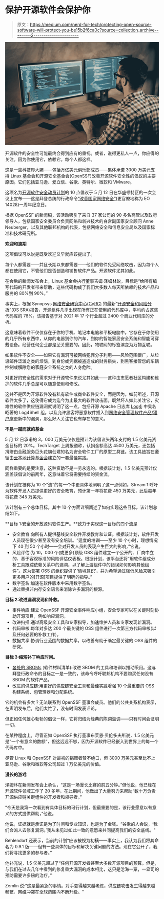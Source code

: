 # 保护开源软件会保护你

> 原文：<https://medium.com/nerd-for-tech/protecting-open-source-software-will-protect-you-be15b2f6ca0c?source=collection_archive---------2----------------------->

![](img/1098a602b6031de0f8dbb59ba2bd26f0.png)

开源软件的安全性可能最终会得到应有的重视。或者，说得更私人一点，你应得的关注。因为你使用它，依赖它。每个人都这样。

这是一些科技界大腕——包括万亿美元俱乐部成员——集体承诺 3000 万美元支持 Linux 基金会和开源安全基金会(OpenSSF)改善开源软件安全性的倡议的主要原因。它们包括亚马逊、爱立信、谷歌、英特尔、微软和 VMware。

这项名为[开源软件安全动员计划](https://8112310.fs1.hubspotusercontent-na1.net/hubfs/8112310/OpenSSF/White%20House%20OSS%20Mobilization%20Plan.pdf?hsCtaTracking=3b79d59d-e8d3-4c69-a67b-6b87b325313c%7C7a1a8b01-65ae-4bac-b97c-071dac09a2d8)的 10 点倡议于 5 月 12 日在华盛顿特区的一次会议上宣布——这是拜登总统的行政命令[“改善国家网络安全”](https://www.nist.gov/itl/executive-order-improving-nations-cybersecurity)(更官僚地称为 EO 14028)一周年纪念日。

根据 OpenSSF 的新闻稿，该活动吸引了来自 37 家公司的 90 多名高管以及政府领导人，包括国家安全委员会负责网络和新兴技术的白宫副国家安全顾问 Anne Neuberger，以及其他联邦机构的代表，包括网络安全和信息安全局以及国家标准和技术研究所。

**欢迎和逾期**

这项倡议可以说是既受欢迎又早就应该提出了。

每个人都需要——并且长期以来都需要——他们的软件免受网络攻击，因为每个人都在使用它，不管他们是否创造和销售软件产品。开源软件尤其如此。

在会后的新闻发布会上，Linux 基金会执行董事吉姆·泽姆林说，目标是“给所有编写代码的开发者带来帮助，这些代码构成了我们大多数人每天所依赖的技术产品和服务的 80%到 90%。”

事实上，根据 Synopsys [网络安全研究中心(CyRC)](https://www.synopsys.com/software-integrity/cybersecurity-research-center.html?cmp=pr-sig&utm_medium=referral) 的最新“[开源安全和风险分析](https://www.synopsys.com/software-integrity/resources/analyst-reports/open-source-security-risk-analysis.html?cmp=pr-sig&utm_medium=referral)”(OS SRA)报告，开源组件几乎出现在所有正在使用的代码库中，平均约占这些代码库的 78%。该报告基于对 2021 年 17 个行业超过 2400 个商业代码库的分析。

这意味着软件不仅仅存在于你的手机、笔记本电脑和平板电脑中，它存在于你使用的几乎所有东西中，从你的电器到你的汽车，到你的智能家居安全系统和智能可穿戴设备。经营任何企业都是至关重要的。因此，物联网的标签演变为万物互联。

如果软件不安全——如果它有漏洞可被网络犯罪分子利用——风险范围很广，从垃圾邮件泛滥之类的烦恼，到身份或凭据被盗造成的财务损失，到黑客接管您的车辆控制或解除您的家庭安全系统之类的人身危险。

对更好的安全性的需求对于开源软件来说尤其如此——这种由志愿者社区构建和维护的软件几乎总是可以随意使用和修改。

这并不是因为开源软件没有私有软件或商业软件安全，而是因为，如前所述，开源软件太多了，这使得它成为迄今为止最大的软件攻击面。既然坏人如此关注它，灾难性的软件供应链漏洞就说明了这一点，包括开源 Apache 日志库 [Log4j](https://www.synopsys.com/blogs/software-security/mitigating-impact-of-log4j-log4shell/?cmp=pr-sig&utm_medium=referral) 中臭名昭著的 Log4Shell 组，以及允许黑客将恶意软件插入到[网络安全管理软件产品/猎户座](https://whatis.techtarget.com/feature/SolarWinds-hack-explained-Everything-you-need-to-know)更新中的漏洞，那么好人关注它也有存在的意义。

**不是一蹴而就的基金**

5 月 12 日承诺的 3，000 万美元仅仅是预计为该倡议头两年支付的 1.5 亿美元资金目标的 20%。TechTarget 上周报道称，认捐金额高达 4500 万美元，还包括捐赠由金融服务巨头花旗创建的名为安全软件工厂的原型工具链。该工具链旨在遵循由[云本地计算基金会](https://www.cncf.io/)建立的一套最佳实践。

同样重要的是要注意，这种资助不是一劳永逸的。根据该计划，1.5 亿美元预计仅涵盖该倡议的前两年，这意味着它将需要持续的资金流。

该计划在被称为 10 个“流”的每一个中更具体地阐明了这一点例如，Stream 1 呼吁为软件开发人员提供更好的安全教育，预计第一年将花费 450 万美元，此后每年将花费 345 万美元。

该计划有三个总体目标，其中 10 个方面详细阐述了如何实现这些目标。该计划总结如下。

**目标 1:安全的开放源码软件生产。**致力于实现这一目标的四个流是

*   安全教育:向所有人提供基线安全软件开发教育和认证。根据该计划，软件开发人员现在很少甚至没有安全培训。“适度的培训——至少 10 个小时，理想情况下 40 到 50 个小时——会对开发人员的表现产生巨大的影响，”它说。
*   风险评估:为 10，000 个(或更多)顶级 OSS 组件建立一个公开的、厂商中立的、基于客观标准的风险评估仪表板。根据计划，该平台还将“用软件组成分析工具跟踪依赖关系中的漏洞，以了解上游组件中的错误如何影响其他组件”。这为部署 OSS 的组织提供了‘情境意识’，并为希望通过降低风险来吸引更多用户的[开源]项目提供了明确的指导。”
*   数字签名:加速在软件版本中采用数字签名。
*   通过替换非内存安全语言来消除许多漏洞的根源。

**目标 2:改进漏洞发现和补救。**

*   事件响应:建立 OpenSSF 开源安全事件响应小组，安全专家可以在关键时刻协助开源项目，例如响应漏洞。
*   改进扫描:通过高级安全工具和专家指导，加速维护人员和专家发现新漏洞。
*   代码审核:每年对多达 200 个最关键的 OSS 组件进行一次第三方代码审核(以及任何必要的补救工作)。
*   数据共享:协调行业范围的数据共享，以改善有助于确定最关键的 OSS 组件的研究。

**目标 3:缩短补丁响应时间。**

*   [各处的 SBOMs](https://www.synopsys.com/blogs/software-security/software-bill-of-materials-bom/?cmp=pr-sig&utm_medium=referral) (软件材料清单):改进 SBOM 的工具和培训以推动采用。这与拜登行政命令的目标之一是一致的，该命令呼吁联邦机构不要购买任何没有 SBOM 的软件产品。
*   改进的供应链:用更好的供应链安全工具和最佳实践增强 10 个最重要的 OSS 构建系统、包管理器和分配系统。

它的机会有多大？无法联系到 OpenSSF 董事会成员。他们的公共关系机构表示，在声明发布后，他们太忙了，没有时间发表评论。

但正如任何雄心勃勃的倡议一样，它将归结为经典的陈词滥调——只有时间会证明一切。

在某种程度上，尽管正如 OpenSSF 执行董事布莱恩·贝伦多夫所说，1.5 亿美元是“一个有意义的数额”，但这远远不够，因为开源软件已经嵌入到世界上的每一个代码库中。

尽管 Linux 和 OpenSSF 对最初的捐赠者赞不绝口，但 3000 万美元甚至比不上亚马逊、谷歌和微软等公司超过 1 万亿美元的价值。

**漫长的游戏**

泽姆林在新闻发布会上承认，“这是一场漫长比赛的前五分钟。”但他说，他已经在开源软件领域工作了 20 多年，在此期间，他做出了大量努力来帮助“数十万负责开源供应链关键组件的开发者和领导者。”

“今天是我第一次看到有具体目标的可行计划，但最重要的是，该行业愿意以有意义的方式提供帮助，”他说。

他说，证据就是承诺是为了时间和专业知识，也是为了金钱。“谷歌的人会说，‘我们会派人去修复漏洞。’我从未见过如此一致的意愿来共同提高我们的安全底线。"

Behlendorf 还表示，当前的计划“应该被视为初稿——事实上，我认为我们将其命名为 0.9.1 版——但有一些具体的目标和解决关键问题的方法。现在它公开了，我们将寻找更多的参与者。”

他补充说，1.5 亿美元超过了“任何开源开发者甚至大多数开源项目的预算。但是，与我们在过去几年中看到的修复重大漏洞的成本相比，这只是沧海一粟，一盎司的预防需要许多磅的治疗。”

Zemlin 说:“这是最紧急的事情。对手变得越来越老练，供应链攻击发生得越来越频繁，网络冲突在全球范围内不断升级。"